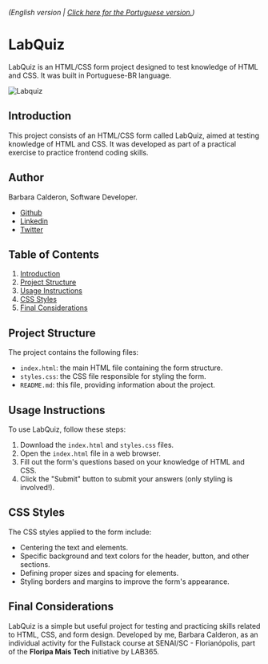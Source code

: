 _(English version | [Click here for the Portuguese version.](https://github.com/barbaracalderon/labquiz/blob/main/README.md))_

# LabQuiz

LabQuiz is an HTML/CSS form project designed to test knowledge of HTML and CSS. It was built in Portuguese-BR language.

![Labquiz](labquiz.png)

## Introduction

This project consists of an HTML/CSS form called LabQuiz, aimed at testing knowledge of HTML and CSS. It was developed as part of a practical exercise to practice frontend coding skills.

## Author

Barbara Calderon, Software Developer.

- [Github](https://www.github.com/barbaracalderon)
- [Linkedin](https://www.linkedin.com/in/barbaracalderondev/?locale=en_US)
- [Twitter](https://www.x.com/bederoni)

## Table of Contents

1. [Introduction](#introduction)
2. [Project Structure](#project-structure)
3. [Usage Instructions](#usage-instructions)
4. [CSS Styles](#css-styles)
5. [Final Considerations](#final-considerations)

## Project Structure

The project contains the following files:

- `index.html`: the main HTML file containing the form structure.
- `styles.css`: the CSS file responsible for styling the form.
- `README.md`: this file, providing information about the project.

## Usage Instructions

To use LabQuiz, follow these steps:

1. Download the `index.html` and `styles.css` files.
2. Open the `index.html` file in a web browser.
3. Fill out the form's questions based on your knowledge of HTML and CSS.
4. Click the "Submit" button to submit your answers (only styling is involved!).

## CSS Styles

The CSS styles applied to the form include:

- Centering the text and elements.
- Specific background and text colors for the header, button, and other sections.
- Defining proper sizes and spacing for elements.
- Styling borders and margins to improve the form's appearance.

## Final Considerations

LabQuiz is a simple but useful project for testing and practicing skills related to HTML, CSS, and form design. Developed by me, Barbara Calderon, as an individual activity for the Fullstack course at SENAI/SC - Florianópolis, part of the **Floripa Mais Tech** initiative by LAB365.
